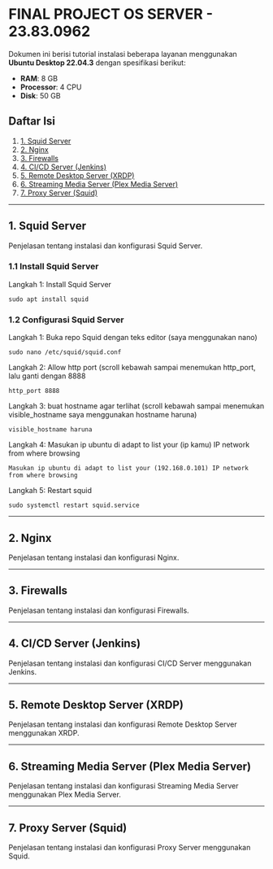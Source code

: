 # FINAL PROJECT OS SERVER - 23.83.0962

Dokumen ini berisi tutorial instalasi beberapa layanan menggunakan **Ubuntu Desktop 22.04.3** dengan spesifikasi berikut:
- **RAM**: 8 GB  
- **Processor**: 4 CPU  
- **Disk**: 50 GB

## Daftar Isi
1. [1. Squid Server](#1-squid-server)
2. [2. Nginx](#2-nginx)
3. [3. Firewalls](#3-firewalls)
4. [4. CI/CD Server (Jenkins)](#4-cicd-server-jenkins)
5. [5. Remote Desktop Server (XRDP)](#5-remote-desktop-server-xrdp)
6. [6. Streaming Media Server (Plex Media Server)](#6-streaming-media-server-plex-media-server)
7. [7. Proxy Server (Squid)](#7-proxy-server-squid)

---

## 1. Squid Server
Penjelasan tentang instalasi dan konfigurasi Squid Server.
### 1.1 Install Squid Server
Langkah 1: Install Squid Server
```
sudo apt install squid
```
### 1.2 Configurasi Squid Server
Langkah 1: Buka repo Squid dengan teks editor (saya menggunakan nano)
```
sudo nano /etc/squid/squid.conf
```
Langkah 2: Allow http port (scroll kebawah sampai menemukan http_port, lalu ganti dengan 8888
```
http_port 8888
```
Langkah 3: buat hostname agar terlihat (scroll kebawah sampai menemukan visible_hostname saya menggunakan hostname haruna)
```
visible_hostname haruna
```
Langkah 4: Masukan ip ubuntu di adapt to list your (ip kamu) IP network from where browsing
```
Masukan ip ubuntu di adapt to list your (192.168.0.101) IP network from where browsing
```
Langkah 5: Restart squid
```
sudo systemctl restart squid.service
```
---

## 2. Nginx
Penjelasan tentang instalasi dan konfigurasi Nginx.

---

## 3. Firewalls
Penjelasan tentang instalasi dan konfigurasi Firewalls.

---

## 4. CI/CD Server (Jenkins)
Penjelasan tentang instalasi dan konfigurasi CI/CD Server menggunakan Jenkins.

---

## 5. Remote Desktop Server (XRDP)
Penjelasan tentang instalasi dan konfigurasi Remote Desktop Server menggunakan XRDP.

---

## 6. Streaming Media Server (Plex Media Server)
Penjelasan tentang instalasi dan konfigurasi Streaming Media Server menggunakan Plex Media Server.

---

## 7. Proxy Server (Squid)
Penjelasan tentang instalasi dan konfigurasi Proxy Server menggunakan Squid.

